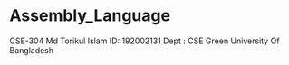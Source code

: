 # Assembly_Language
CSE-304
Md Torikul Islam
ID: 192002131
Dept : CSE
Green University Of Bangladesh
